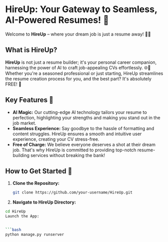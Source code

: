 # HireUp: Your Gateway to Seamless, AI-Powered Resumes! 🚀

Welcome to **HireUp** – where your dream job is just a resume away! 👔✨

## What is HireUp?

**HireUp** is not just a resume builder; it's your personal career companion, harnessing the power of AI to craft job-appealing CVs effortlessly. 🌐💼 Whether you're a seasoned professional or just starting, HireUp streamlines the resume creation process for you, and the best part? It's absolutely FREE! 🎉

## Key Features 🚀

- **AI Magic:** Our cutting-edge AI technology tailors your resume to perfection, highlighting your strengths and making you stand out in the job market.
- **Seamless Experience:** Say goodbye to the hassle of formatting and content struggles. HireUp ensures a smooth and intuitive user experience, creating your CV stress-free.
- **Free of Charge:** We believe everyone deserves a shot at their dream job. That's why HireUp is committed to providing top-notch resume-building services without breaking the bank!

## How to Get Started 🌟

1. **Clone the Repository:**
   ```bash
   git clone https://github.com/your-username/HireUp.git

2. **Navigate to HireUp Directory:**
```bash
cd HireUp
Launch the App:


```bash
python manage.py runserver

